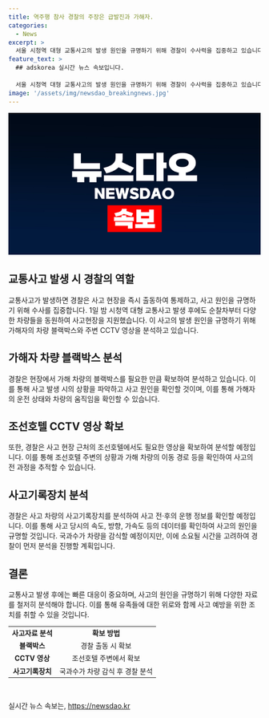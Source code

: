 ```yaml
---
title: 역주행 참사 경찰의 주장은 급발진과 가해자.
categories:
  - News
excerpt: >
  서울 시청역 대형 교통사고의 발생 원인을 규명하기 위해 경찰이 수사력을 집중하고 있습니다. 이 사고로 15명의 사상자가 발생했는데, 가해자 차씨는 교통사고처리특례법위반(치사) 혐의로 입건됐습니다. 사고 차량의 블랙박스와 호텔 CCTV 영상을 분석하여 사고 원인을 조사하는데, 가해 차량 운전자는 급발진을 주장하고 있습니다. 하지만 경찰은 가해 차량 블랙박스와 CCTV 영상을 분석하여 사고 원인을 규명할 예정이며, 사고 전·후 자동차의 운행 정보를 확인할 수 있는 사고기록장치도 분석할 계획입니다.
feature_text: >
  ## adskorea 실시간 뉴스 속보입니다.

  서울 시청역 대형 교통사고의 발생 원인을 규명하기 위해 경찰이 수사력을 집중하고 있습니다. 이 사고로 15명의 사상자가 발생했는데, 가해자 차씨는 교통사고처리특례법위반(치사) 혐의로 입건됐습니다. 사고 차량의 블랙박스와 호텔 CCTV 영상을 분석하여 사고 원인을 조사하는데, 가해 차량 운전자는 급발진을 주장하고 있습니다. 하지만 경찰은 가해 차량 블랙박스와 CCTV 영상을 분석하여 사고 원인을 규명할 예정이며, 사고 전·후 자동차의 운행 정보를 확인할 수 있는 사고기록장치도 분석할 계획입니다.
image: '/assets/img/newsdao_breakingnews.jpg'
---
```


<p><img src="/assets/img/newsdao_breakingnews.jpg" alt="adskorea 속보" /></p>

<h2 data-ke-size="size26">교통사고 발생 시 경찰의 역할</h2>

<p data-ke-size="size16">교통사고가 발생하면 경찰은 사고 현장을 즉시 출동하여 통제하고, 사고 원인을 규명하기 위해 수사를 집중합니다. 1일 밤 시청역 대형 교통사고 발생 후에도 순찰차부터 다양한 차량들을 동원하여 사고현장을 지원했습니다. 이 사고의 발생 원인을 규명하기 위해 가해자의 차량 블랙박스와 주변 CCTV 영상을 분석하고 있습니다.</p>

<h2 data-ke-size="size26">가해자 차량 블랙박스 분석</h2>

<p data-ke-size="size16">경찰은 현장에서 가해 차량의 블랙박스를 필요한 만큼 확보하여 분석하고 있습니다. 이를 통해 사고 발생 시의 상황을 파악하고 사고 원인을 확인할 것이며, 이를 통해 가해자의 운전 상태와 차량의 움직임을 확인할 수 있습니다.</p>

<h2 data-ke-size="size26">조선호텔 CCTV 영상 확보</h2>

<p data-ke-size="size16">또한, 경찰은 사고 현장 근처의 조선호텔에서도 필요한 영상을 확보하여 분석할 예정입니다. 이를 통해 조선호텔 주변의 상황과 가해 차량의 이동 경로 등을 확인하여 사고의 전 과정을 추적할 수 있습니다.</p>

<h2 data-ke-size="size26">사고기록장치 분석</h2>

<p data-ke-size="size16">경찰은 사고 차량의 사고기록장치를 분석하여 사고 전·후의 운행 정보를 확인할 예정입니다. 이를 통해 사고 당시의 속도, 방향, 가속도 등의 데이터를 확인하여 사고의 원인을 규명할 것입니다. 국과수가 차량을 감식할 예정이지만, 이에 소요될 시간을 고려하여 경찰이 먼저 분석을 진행할 계획입니다.</p>

<h2 data-ke-size="size26">결론</h2>

<p data-ke-size="size16">교통사고 발생 후에는 빠른 대응이 중요하며, 사고의 원인을 규명하기 위해 다양한 자료를 철저히 분석해야 합니다. 이를 통해 유족들에 대한 위로와 함께 사고 예방을 위한 조치를 취할 수 있을 것입니다.</p>

<table>
<tbody>
<tr>
<td style="text-align: center; height: 17px;"><b>사고자료 분석</b></td>
<td style="text-align: center; height: 17px;"><b>확보 방법</b></td>
</tr>
<tr>
<td style="text-align: center; height: 17px;"><b>블랙박스</b></td>
<td style="text-align: center; height: 17px;">경찰 출동 시 확보</td>
</tr>
<tr>
<td style="text-align: center; height: 17px;"><b>CCTV 영상</b></td>
<td style="text-align: center; height: 17px;">조선호텔 주변에서 확보</td>
</tr>
<tr>
<td style="text-align: center; height: 17px;"><b>사고기록장치</b></td>
<td style="text-align: center; height: 17px;">국과수가 차량 감식 후 경찰 분석</td>
</tr>
</tbody>
</table>

<p data-ke-size="size16">&nbsp;</p>
실시간 뉴스 속보는, <a href="https://newsdao.kr" rel="dofollow">https://newsdao.kr</a>


